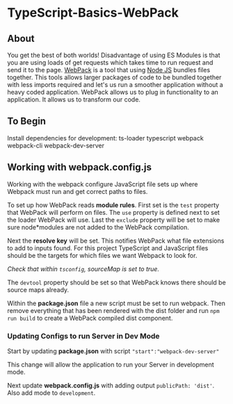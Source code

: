 # TypeScript-Basics-WebPack

## About

You get the best of both worlds! Disadvantage of using ES Modules is that you are using loads of get requests which takes time to run request and send it to the page.
[WebPack](https://webpack.js.org/) is a tool that using [Node JS](https://nodejs.org/en/) bundles files together. This tools allows larger packages of code to be bundled together with less imports required and let's us run a smoother application without a heavy coded application. WebPack allows us to plug in functionality to an application. It allows us to transform our code.

## To Begin

Install dependencies for development:
ts-loader
typescript
webpack
webpack-cli
webpack-dev-server

## Working with webpack.config.js

Working with the webpack configure JavaScript file sets up where Webpack must run and get correct paths to files.

To set up how WebPack reads **module rules**. First set is the `test` property that WebPack will perform on files. The `use` property is defined next to set the loader WebPack will use. Last the `exclude` property will be set to make sure node\*modules are not added to the WebPack compilation.

Next the **resolve key** will be set. This notifies WebPack what file extensions to add to inputs found. For this project TypeScript and JavaScript files should be the targets for which files we want Webpack to look for.

_Check that within `tsconfig`, sourceMap is set to true._

The `devtool` property should be set so that WebPack knows there should be source maps already.

Within the **package.json** file a new script must be set to run webpack. Then remove everything that has been rendered with the dist folder and run `npm run build` to create a WebPack compiled dist component.

### Updating Configs to run Server in Dev Mode

Start by updating **package.json** with script `"start":"webpack-dev-server"`

This change will allow the application to run your Server in development mode.

Next update **webpack.config.js** with adding output `publicPath: 'dist'`. Also add mode to `development`.
